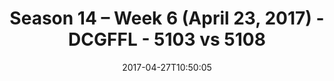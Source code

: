 ---
title: Season 14 – Week 6 (April 23, 2017) - DCGFFL - 5103 vs 5108
teams_score:
- team: 5103
  score: 25
- team: 5108
  score: 27
mvp: Steslicki, Blaney
game-ball: Moerschbaecher, Ed Cupioli
sportsperson: ''
season: 14
week: 6
date: '2017-04-27T10:50:05'
pageid: season-14-week-6-april-23-2017-5103-vs-5108
---